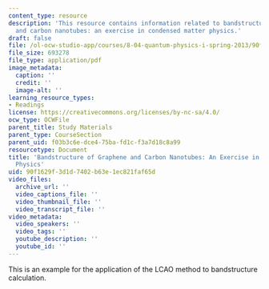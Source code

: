 ```yaml
---
content_type: resource
description: 'This resource contains information related to bandstructure of graphene
  and carbon nanotubes: an exercise in condensed matter physics.'
draft: false
file: /ol-ocw-studio-app/courses/8-04-quantum-physics-i-spring-2013/90f1629f3d1d7402b63e1ec821faf65d_MIT8_04S13_BandGrapheneCNT.pdf
file_size: 693278
file_type: application/pdf
image_metadata:
  caption: ''
  credit: ''
  image-alt: ''
learning_resource_types:
- Readings
license: https://creativecommons.org/licenses/by-nc-sa/4.0/
ocw_type: OCWFile
parent_title: Study Materials
parent_type: CourseSection
parent_uid: f03b3c6e-dce4-75ba-fd1c-f3a7d18c8a99
resourcetype: Document
title: 'Bandstructure of Graphene and Carbon Nanotubes: An Exercise in Condensed Matter
  Physics'
uid: 90f1629f-3d1d-7402-b63e-1ec821faf65d
video_files:
  archive_url: ''
  video_captions_file: ''
  video_thumbnail_file: ''
  video_transcript_file: ''
video_metadata:
  video_speakers: ''
  video_tags: ''
  youtube_description: ''
  youtube_id: ''
---
```

This is an example for the application of the LCAO method to bandstructure calculation.